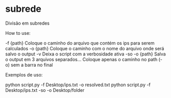 # subrede
Divisão em subredes

How to use:

-f {path}               Coloque o caminho do arquivo que contém os ips para serem calculados
-o {path}              Coloque o caminho com o nome do arquivo onde será salvo o output
-v                      Deixa o script com a verbosidade ativa
-so -o {path}           Salva o output em 3 arquivos separados... Coloque apenas o caminho no path (-o) sem a barra no final


Exemplos de uso:

python script.py -f Desktop/ips.txt -o resolved.txt
python script.py -f Desktop/ips.txt -so -o Desktop/folder
